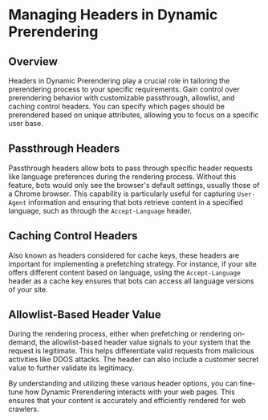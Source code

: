 # Managing Headers in Dynamic Prerendering

## Overview

Headers in Dynamic Prerendering play a crucial role in tailoring the prerendering process to your specific requirements. Gain control over prerendering behavior with customizable passthrough, allowlist, and caching control headers. You can specify which pages should be prerendered based on unique attributes, allowing you to focus on a specific user base.

## Passthrough Headers

Passthrough headers allow bots to pass through specific header requests like language preferences during the rendering process. Without this feature, bots would only see the browser's default settings, usually those of a Chrome browser. This capability is particularly useful for capturing `User-Agent` information and ensuring that bots retrieve content in a specified language, such as through the `Accept-Language` header.

## Caching Control Headers

Also known as headers considered for cache keys, these headers are important for implementing a prefetching strategy. For instance, if your site offers different content based on language, using the `Accept-Language` header as a cache key ensures that bots can access all language versions of your site.

## Allowlist-Based Header Value

During the rendering process, either when prefetching or rendering on-demand, the allowlist-based header value signals to your system that the request is legitimate. This helps differentiate valid requests from malicious activities like DDOS attacks. The header can also include a customer secret value to further validate its legitimacy.

By understanding and utilizing these various header options, you can fine-tune how Dynamic Prerendering interacts with your web pages. This ensures that your content is accurately and efficiently rendered for web crawlers.